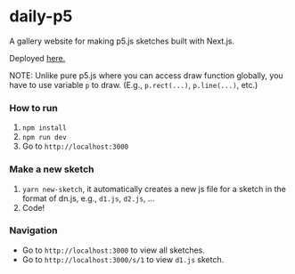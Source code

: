 # daily-p5

A gallery website for making p5.js sketches built with Next.js. 

Deployed [here.](https://dailyp5.netlify.com/)

NOTE: Unlike pure p5.js where you can access draw function globally, 
you have to use variable `p` to draw. (E.g., `p.rect(...)`, `p.line(...)`, etc.)

### How to run

1. `npm install`
2. `npm run dev`
3. Go to `http://localhost:3000`

### Make a new sketch

1. `yarn new-sketch`, it automatically creates a new js file for a sketch in the format of dn.js, e.g., `d1.js`, `d2.js`, ...
2. Code!

### Navigation

- Go to `http://localhost:3000` to view all sketches. 
- Go to `http://localhost:3000/s/1` to view `d1.js` sketch.

